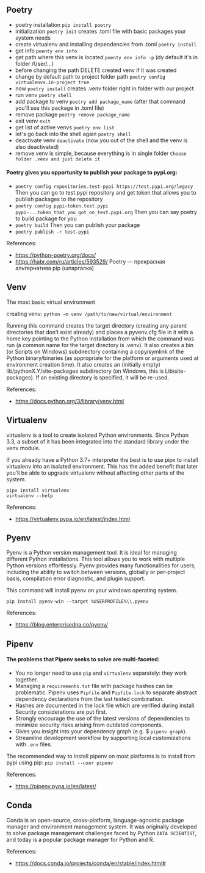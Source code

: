## Poetry
- poetry installation ```pip install poetry```
- initialization ```poetry init``` creates .toml file with basic packages your system needs
- create virtualenv and installing dependencies from .toml ```poetry install```
- get info ```poenty env info```
- get path where this venv is located ```poenty env info -p``` (dy default it's in folder /User/...)
- before changing the path DELETE created venv if it was created
- change by default path to project folder path ```poetry config virtualenvs.in-project true```
- now ```poetry install``` creates .venv folder right in folder with our project
- run venv ```poetry shell```
- add package to venv ```poetry add package_name``` (after that command you'll see this package in .toml file)
- remove package ```poetry remove package_name```
- exit venv ```exit```
- get list of active venvs ```poetry env list```
- let's go back into the shell again ```poetry shell```
- deactivate venv ```deactivate``` (now you out of the shell and the venv is also deactivated)
- remove venv is simple, because everything is in single folder ```Choose folder .venv and just delete it```

#### Poetry gives you opportunity to publish your package to pypi.org:
- ```poetry config repositories.test-pypi https://test.pypi.org/legacy```
Then you can go to test.pypi repository and get token that allows you to publish packages to the repository
- ```poetry config pypi-token.test.pypi pypi-...token_that_you_got_on_test.pypi.org```
Then you can say poetry to build package for you
- ```poetry build```
Then you can publish your package
- ```poetry publish -r test-pypi```

References:
* https://python-poetry.org/docs/
* https://habr.com/ru/articles/593529/  Poetry — прекрасная альтернатива pip (шпаргалка) 


## Venv
The most basic virtual environment

creating venv:
``` python -m venv /path/to/new/virtual/environment ```

Running this command creates the target directory (creating any parent directories that don’t exist already) and places a pyvenv.cfg file in it with a home key pointing to the Python installation from which the command was run (a common name for the target directory is .venv). It also creates a bin (or Scripts on Windows) subdirectory containing a copy/symlink of the Python binary/binaries (as appropriate for the platform or arguments used at environment creation time). It also creates an (initially empty) lib/pythonX.Y/site-packages subdirectory (on Windows, this is Lib\site-packages). If an existing directory is specified, it will be re-used.

References:
* https://docs.python.org/3/library/venv.html

## Virtualenv
virtualenv is a tool to create isolated Python environments. Since Python 3.3, a subset of it has been integrated into the standard library under the venv module.

If you already have a Python 3.7+ interpreter the best is to use pipx to install virtualenv into an isolated environment. This has the added benefit that later you’ll be able to upgrade virtualenv without affecting other parts of the system.
```
pipx install virtualenv
virtualenv --help
```

References:
* https://virtualenv.pypa.io/en/latest/index.html
  
## Pyenv
Pyenv is a Python version management tool. It is ideal for managing different Python installations. This tool allows you to work with multiple Python versions effortlessly. Pyenv provides many functionalities for users, including the ability to switch between versions, globally or per-project basis, compilation error diagnostic, and plugin support.

This command will install pyenv on your windows operating system.
```
pip install pyenv-win --target %USERPROFILE%\\.pyenv
```

References:
* https://blog.enterprisedna.co/pyenv/

## Pipenv
#### The problems that Pipenv seeks to solve are multi-faceted:

- You no longer need to use ```pip``` and ```virtualenv``` separately: they work together.
- Managing a ```requirements.txt``` file with package hashes can be problematic. Pipenv uses ```Pipfile``` and ```Pipfile.lock``` to separate abstract dependency declarations from the last tested combination.
- Hashes are documented in the lock file which are verified during install. Security considerations are put first.
- Strongly encourage the use of the latest versions of dependencies to minimize security risks arising from outdated components.
- Gives you insight into your dependency graph (e.g. $ ```pipenv graph```).
- Streamline development workflow by supporting local customizations with ```.env``` files.

The recommended way to install pipenv on most platforms is to install from pypi using pip:
```pip install --user pipenv```

References:
* https://pipenv.pypa.io/en/latest/

## Conda
Conda is an open-source, cross-platform, language-agnostic package manager and environment management system. It was originally developed to solve package management challenges faced by Python ```DATA SCIENTIST```, and today is a popular package manager for Python and R.

References:
* https://docs.conda.io/projects/conda/en/stable/index.html#
